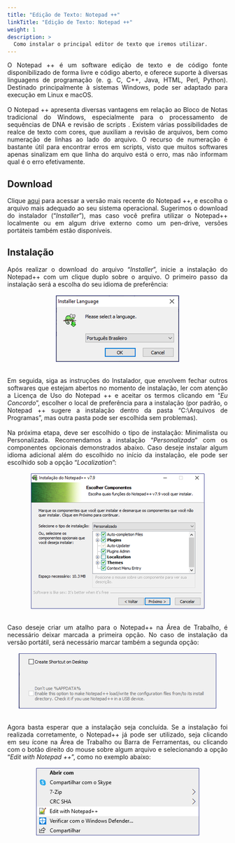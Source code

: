 ```yaml
---
title: "Edição de Texto: Notepad ++"
linkTitle: "Edição de Texto: Notepad ++"
weight: 1
description: >
  Como instalar o principal editor de texto que iremos utilizar.
---
```

<div align="justify">
O Notepad ++ é um software edição de texto e de código fonte disponibilizado de forma livre e código aberto, e oferece suporte à diversas linguagens de programação (e. g. C, C++, Java, HTML, Perl, Python). Destinado principalmente à sistemas Windows, pode ser adaptado para execução em Linux e macOS.
<br><br>
O Notepad ++ apresenta diversas vantagens em relação ao Bloco de Notas tradicional do Windows, especialmente para o processamento de sequências de DNA e revisão de scripts . Existem várias possibilidades de realce de texto com cores, que auxiliam a revisão de arquivos, bem como numeração de linhas ao lado do arquivo. O recurso de numeração é bastante útil para encontrar erros em scripts, visto que muitos softwares apenas sinalizam em que linha do arquivo está o erro, mas não informam qual é o erro efetivamente.
</div>

## Download

<div align="justify">
Clique <a href="https://notepad-plus-plus.org/downloads/v7.9/">aqui</a> para acessar a versão mais recente do Notepad ++, e escolha o arquivo mais adequado ao seu sistema operacional. Sugerimos o download do instalador (“<i>Installer</i>”), mas caso você prefira utilizar o Notepad++ localmente ou em algum drive externo como um pen-drive, versões portáteis também estão disponíveis.
</div>

## Instalação

<div align="justify">
Após realizar o download do arquivo “<i>Installer</i>”, inicie a instalação do Notepad++ com um clique duplo sobre o arquivo. O primeiro passo da instalação será a escolha do seu idioma de preferência:
<br><br>
<center>
<img src="https://raw.githubusercontent.com/desirrepetters/cursodefilogenia.ufpr/master/userguide/content/pt-br/docs/download/img/notepad/notepad_1.png" alt="Janela de Seleção do Idioma de Instalação do Notepad ++" align="center">
</center>
<br><br>
Em seguida, siga as instruções do Instalador, que envolvem fechar outros softwares que estejam abertos no momento de instalação, ler com atenção a Licença de Uso do Notepad ++ e aceitar os termos clicando em “<i>Eu Concordo</i>”, escolher o local de preferência para a instalação (por padrão, o Notepad ++ sugere a instalação dentro da pasta “C:\Arquivos de Programas”, mas outra pasta pode ser escolhida sem problemas). 
<br><br>
Na próxima etapa, deve ser escolhido o tipo de instalação: Minimalista ou Personalizada. Recomendamos a instalação “<i>Personalizada</i>” com os componentes opcionais demonstrados abaixo. Caso deseje instalar algum idioma adicional além do escolhido no início da instalação, ele pode ser escolhido sob a opção “<i>Localization</i>”:
<br><br>
<center>
<img src="https://raw.githubusercontent.com/desirrepetters/cursodefilogenia.ufpr/master/userguide/content/pt-br/docs/download/img/notepad/notepad_2.png" alt="Janela do Tipo Instalação do Notepad ++" align="center">
</center>
<br><br>
Caso deseje criar um atalho para o Notepad++ na Área de Trabalho, é necessário deixar marcada a primeira opção. No caso de instalação da versão portátil, será necessário marcar também a segunda opção:
<br><br>
<center>
<img src="https://raw.githubusercontent.com/desirrepetters/cursodefilogenia.ufpr/master/userguide/content/pt-br/docs/download/img/notepad/notepad_3.png" alt="Criação de atalho do Notepad ++ na Área de Trabalho" align="center">
</center>
<br><br>
Agora basta esperar que a instalação seja concluída. Se a instalação foi realizada corretamente, o Notepad++ já pode ser utilizado, seja clicando em seu ícone na Área de Trabalho ou Barra de Ferramentas, ou clicando com o botão direito do mouse sobre algum arquivo e selecionando a opção “<i>Edit with Notepad ++</i>”, como no exemplo abaixo:
<br><br>
<center>
<img src="https://raw.githubusercontent.com/desirrepetters/cursodefilogenia.ufpr/master/userguide/content/pt-br/docs/download/img/notepad/notepad_4.png" alt="Execução do Notepad++ com botão direito do mouse" align="center">
</center>
</div>




